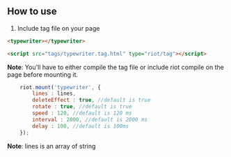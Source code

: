 ## How to use

1. Include tag file on your page

```html
<typewriter></typewriter>

<script src="tags/typewriter.tag.html" type="riot/tag"></script> 
```

**Note**: You'll have to either compile the tag file or include riot compile on the page before mounting it.

```js
    riot.mount('typewriter', { 
        lines : lines,
        deleteEffect : true, //default is true
        rotate : true, //default is true
        speed : 120, //default is 120 ms
        interval : 2000, //default is 2000 ms
        delay : 100, //default is 100ms
    });
```

**Note**: lines is an array of string
